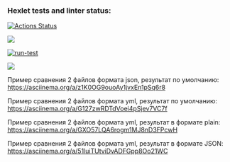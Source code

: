 ### Hexlet tests and linter status:

[![Actions Status](https://github.com/JulyNozuu/qa-auto-engineer-javascript-project-87/actions/workflows/hexlet-check.yml/badge.svg)](https://github.com/JulyNozuu/qa-auto-engineer-javascript-project-87/actions)

<a href="https://codeclimate.com/github/JulyNozuu/qa-auto-engineer-javascript-project-87/maintainability"><img src="https://api.codeclimate.com/v1/badges/7ca5a92f57530c835b83/maintainability" /></a>

[![run-test](https://github.com/JulyNozuu/qa-auto-engineer-javascript-project-87/actions/workflows/test.yml/badge.svg)](https://github.com/JulyNozuu/qa-auto-engineer-javascript-project-87/actions/workflows/test.yml)

<a href="https://codeclimate.com/github/JulyNozuu/qa-auto-engineer-javascript-project-87/test_coverage"><img src="https://api.codeclimate.com/v1/badges/7ca5a92f57530c835b83/test_coverage" /></a>

Пример сравнения 2 файлов формата json, результат по умолчанию:
https://asciinema.org/a/z1K0OG9ouoAy1jvxEn1pSq6r8

Пример сравнения 2 файлов формата yml, результат по умолчанию:
https://asciinema.org/a/G127zwRDTdVoei4pSjev7VC7f

Пример сравнения 2 файлов формата yml, результат в формате plain:
https://asciinema.org/a/GXO57LQA6rogm1MJ8nD3FPcwH

Пример сравнения 2 файлов формата yml, результат в формате JSON:
https://asciinema.org/a/51luiTUtviDvADFGpp8Oo21WC
